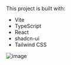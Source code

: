 This project is built with:
- Vite
- TypeScript
- React
- shadcn-ui
- Tailwind CSS

![image](https://github.com/user-attachments/assets/c3f5fb01-552a-4bea-b562-8e2f273260a3)
